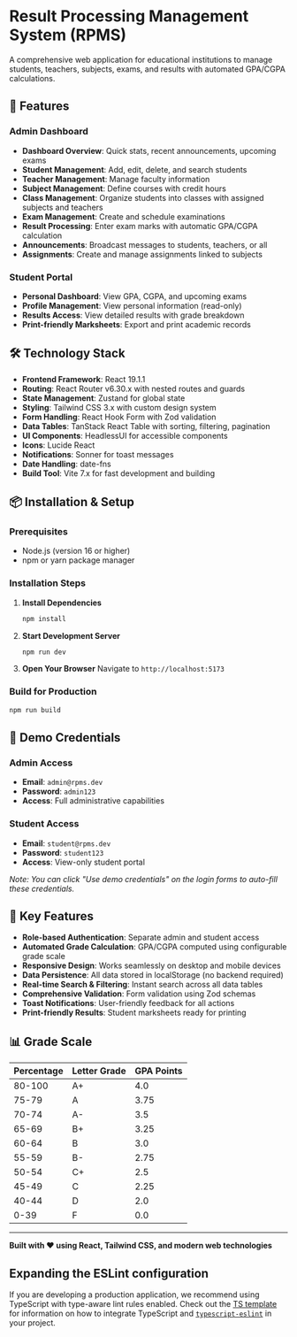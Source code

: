 # Result Processing Management System (RPMS)

A comprehensive web application for educational institutions to manage students, teachers, subjects, exams, and results with automated GPA/CGPA calculations.

## 🚀 Features

### Admin Dashboard
- **Dashboard Overview**: Quick stats, recent announcements, upcoming exams
- **Student Management**: Add, edit, delete, and search students
- **Teacher Management**: Manage faculty information
- **Subject Management**: Define courses with credit hours
- **Class Management**: Organize students into classes with assigned subjects and teachers
- **Exam Management**: Create and schedule examinations
- **Result Processing**: Enter exam marks with automatic GPA/CGPA calculation
- **Announcements**: Broadcast messages to students, teachers, or all
- **Assignments**: Create and manage assignments linked to subjects

### Student Portal
- **Personal Dashboard**: View GPA, CGPA, and upcoming exams
- **Profile Management**: View personal information (read-only)
- **Results Access**: View detailed results with grade breakdown
- **Print-friendly Marksheets**: Export and print academic records

## 🛠️ Technology Stack

- **Frontend Framework**: React 19.1.1
- **Routing**: React Router v6.30.x with nested routes and guards
- **State Management**: Zustand for global state
- **Styling**: Tailwind CSS 3.x with custom design system
- **Form Handling**: React Hook Form with Zod validation
- **Data Tables**: TanStack React Table with sorting, filtering, pagination
- **UI Components**: HeadlessUI for accessible components
- **Icons**: Lucide React
- **Notifications**: Sonner for toast messages
- **Date Handling**: date-fns
- **Build Tool**: Vite 7.x for fast development and building

## 📦 Installation & Setup

### Prerequisites
- Node.js (version 16 or higher)
- npm or yarn package manager

### Installation Steps

1. **Install Dependencies**
   ```bash
   npm install
   ```

2. **Start Development Server**
   ```bash
   npm run dev
   ```

3. **Open Your Browser**
   Navigate to `http://localhost:5173`

### Build for Production
```bash
npm run build
```

## 🔐 Demo Credentials

### Admin Access
- **Email**: `admin@rpms.dev`
- **Password**: `admin123`
- **Access**: Full administrative capabilities

### Student Access
- **Email**: `student@rpms.dev`
- **Password**: `student123`
- **Access**: View-only student portal

*Note: You can click "Use demo credentials" on the login forms to auto-fill these credentials.*

## 🎯 Key Features

- **Role-based Authentication**: Separate admin and student access
- **Automated Grade Calculation**: GPA/CGPA computed using configurable grade scale
- **Responsive Design**: Works seamlessly on desktop and mobile devices
- **Data Persistence**: All data stored in localStorage (no backend required)
- **Real-time Search & Filtering**: Instant search across all data tables
- **Comprehensive Validation**: Form validation using Zod schemas
- **Toast Notifications**: User-friendly feedback for all actions
- **Print-friendly Results**: Student marksheets ready for printing

## 📊 Grade Scale

| Percentage | Letter Grade | GPA Points |
|------------|--------------|------------|
| 80-100     | A+           | 4.0        |
| 75-79      | A            | 3.75       |
| 70-74      | A-           | 3.5        |
| 65-69      | B+           | 3.25       |
| 60-64      | B            | 3.0        |
| 55-59      | B-           | 2.75       |
| 50-54      | C+           | 2.5        |
| 45-49      | C            | 2.25       |
| 40-44      | D            | 2.0        |
| 0-39       | F            | 0.0        |

---

**Built with ❤️ using React, Tailwind CSS, and modern web technologies**

## Expanding the ESLint configuration

If you are developing a production application, we recommend using TypeScript with type-aware lint rules enabled. Check out the [TS template](https://github.com/vitejs/vite/tree/main/packages/create-vite/template-react-ts) for information on how to integrate TypeScript and [`typescript-eslint`](https://typescript-eslint.io) in your project.

